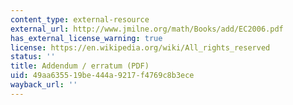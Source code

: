 ```yaml
---
content_type: external-resource
external_url: http://www.jmilne.org/math/Books/add/EC2006.pdf
has_external_license_warning: true
license: https://en.wikipedia.org/wiki/All_rights_reserved
status: ''
title: Addendum / erratum (PDF)
uid: 49aa6355-19be-444a-9217-f4769c8b3ece
wayback_url: ''
---
```

